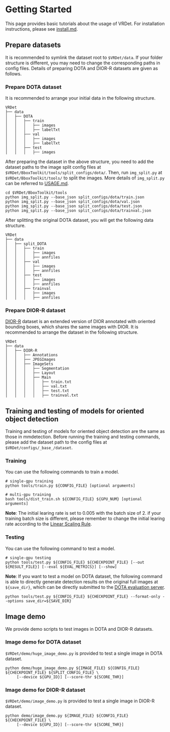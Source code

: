 # Getting Started

This page provides basic tutorials about the usage of VRDet.
For installation instructions, please see [install.md](install.md).

## Prepare datasets

It is recommended to symlink the dataset root to `$VRDet/data`.
If your folder structure is different, you may need to change the corresponding paths in config files.
Details of preparing DOTA and DIOR-R datasets are given as follows.

### Prepare DOTA dataset

It is recommended to arrange your initial data in the following structure.

```
VRDet
├── data
│   ├── DOTA
│   │   ├── train
│   │   │   ├── images
│   │   │   ├── labelTxt
│   │   ├── val
│   │   │   ├── images
│   │   │   ├── labelTxt
│   │   ├── test
│   │   │   ├── images
```

After preparing the dataset in the above structure, you need to add the dataset paths to the image split config files 
at `$VRDet/BboxToolkit/tools/split_configs/dota/`. Then, run `img_split.py` at `$VRDet/BboxToolkit/tools/` to split the images.
More details of `img_split.py` can be referred to [USAGE.md](../BboxToolkit/USAGE.md).

```shell
cd $VRDet/BboxToolkit/tools
python img_split.py --base_json split_configs/dota/train.json
python img_split.py --base_json split_configs/dota/val.json
python img_split.py --base_json split_configs/dota/test.json
python img_split.py --base_json split_configs/dota/trainval.json
```

After splitting the original DOTA dataset, you will get the following data structure.
```
VRDet
├── data
│   ├── split_DOTA
│   │   ├── train
│   │   │   ├── images
│   │   │   ├── annfiles
│   │   ├── val
│   │   │   ├── images
│   │   │   ├── annfiles
│   │   ├── test
│   │   │   ├── images
│   │   │   ├── annfiles
│   │   ├── trainval
│   │   │   ├── images
│   │   │   ├── annfiles
```

### Prepare DIOR-R dataset

[DIOR-R](https://pan.baidu.com/s/1iLKT0JQoKXEJTGNxt5lSMg#list/path=%2F) dataset is an extended version of DIOR annotated with oriented bounding boxes, 
which shares the same images with DIOR. It is recommended to arrange the dataset in the following structure.

```
VRDet
├── data
│   ├── DIOR-R
│   │   ├── Annotations
│   │   ├── JPEGImages
│   │   ├── ImageSets
│   │   │   ├── Segmentation
│   │   │   ├── Layout
│   │   │   ├── Main
│   │   │   │   ├── train.txt
│   │   │   │   ├── val.txt
│   │   │   │   ├── test.txt
│   │   │   │   ├── trainval.txt
```

## Training and testing of models for oriented object detection

Training and testing of models for oriented object detection are the same as those in mmdetection.
Before running the training and testing commands, please add the dataset path to the config files 
at `$VRDet/configs/_base_/dataset`.

### Training

You can use the following commands to train a model.

```shell
# single-gpu training
python tools/train.py ${CONFIG_FILE} [optional arguments]

# multi-gpu training
bash tools/dist_train.sh ${CONFIG_FILE} ${GPU_NUM} [optional arguments]
```

**Note**: The initial learing rate is set to 0.005 with the batch size of 2. 
if your training batch size is different, please remember to change the initial learing rate 
according to the [Linear Scaling Rule](https://arxiv.org/abs/1706.02677).

### Testing

You can use the following command to test a model.

```shell
# single-gpu testing
python tools/test.py ${CONFIG_FILE} ${CHECKPOINT_FILE} [--out ${RESULT_FILE}] [--eval ${EVAL_METRICS}] [--show]
```

**Note**: If you want to test a model on DOTA dataset, the following command is able to directly 
generate detection results on the original full images at `${save_dir}`, which can be directly submitted 
to the [DOTA evaluation server](https://captain-whu.github.io/DOTA/evaluation.html).

```shell
python tools/test.py ${CONFIG_FILE} ${CHECKPOINT_FILE} --format-only --options save_dir=${SAVE_DIR}
```

## Image demo

We provide demo scripts to test images in DOTA and DIOR-R datasets.

### Image demo for DOTA dataset

`$VRDet/demo/huge_image_demo.py` is provided to test a single image in DOTA dataset.

```shell
python demo/huge_image_demo.py ${IMAGE_FILE} ${CONFIG_FILE} ${CHECKPOINT_FILE} ${SPLIT_CONFIG_FILE} \
	 [--device ${GPU_ID}] [--score-thr ${SCORE_THR}]
```

### Image demo for DIOR-R dataset

`$VRDet/demo/image_demo.py` is provided to test a single image in DIOR-R dataset.

```shell
python demo/image_demo.py ${IMAGE_FILE} ${CONFIG_FILE} ${CHECKPOINT_FILE} \
	 [--device ${GPU_ID}] [--score-thr ${SCORE_THR}]
```
